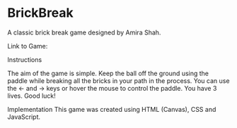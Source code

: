 # BrickBreak

A classic brick break game designed by Amira Shah. 

Link to Game: 

Instructions

The aim of the game is simple. Keep the ball off the ground using the paddle while breaking all the bricks in your path in the process. 
You can use the <- and -> keys or hover the mouse to control the paddle. 
You have 3 lives. 
Good luck! 

Implementation
This game was created using HTML (Canvas), CSS and JavaScript. 
